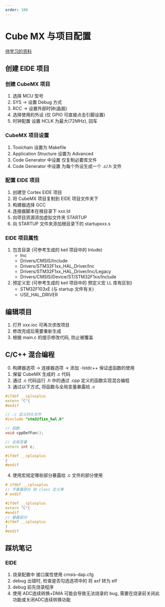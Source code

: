 ```yaml
---
order: 100
---
```


# Cube MX 与项目配置
[待学习的资料](https://blog.csdn.net/qq_35787848/article/details/124512640)

## 创建 EIDE 项目
### 创建 CubeMX 项目
1. 选择 MCU 型号
2. SYS -> 设置 Debug 方式
3. RCC -> 设置外部时钟(晶振)
4. 选择使用的外设 (仅 GPIO 可直接点击引脚设置)
5. 时钟配置 设置 HCLK 为最大(72MHz), 回车

### CubeMX 项目设置
1. Toolchain 设置为 Makefile
2. Application Structure 设置为 Advanced
3. Code Generator 中设置 仅复制必要库文件
4. Code Generator 中设置 为每个外设生成一个 .c/.h 文件

### 配置 EIDE 项目
1. 创建空 Cortex EIDE 项目
2. 将 CubeMX 项目复制到 EIDE 项目文件夹下
2. 构建器选择 GCC
3. 连接器脚本在根目录下 xxx.ld
4. 向项目资源添加虚拟文件夹 STARTUP
5. 向 STARTUP 文件夹添加根目录下的 startupxxx.s

### EIDE 项目属性
1. 包含目录 (可参考生成的 keil 项目中的 Inlude)
    * Inc
    * Drivers/CMSIS/Include
    * Drivers/STM32F1xx_HAL_Driver/Inc
    * Drivers/STM32F1xx_HAL_Driver/Inc/Legacy
    * Drivers/CMSIS/Device/ST/STM32F1xx/Include
2. 预定义宏 (可参考生成的 keil 项目中的 预定义宏 LL 库有区别)
    * STM32F103xE (与 startup 文件有关)
    * USE_HAL_DRIVER 

## 编辑项目
1. 打开 xxx.ioc 可再次求改项目
2. 修改完成后需要重新生成
3. 根据 main.c 的提示修改代码, 防止被覆盖

## C/C++ 混合编程
0. 构建器选项 -> 连接器选项 -> 添加 -lstdc++ 保证虚函数的使用
1. 保留 CubeMX 生成的 .c 代码
2. 通过 .c 代码运行 .h 中的通过 .cpp 定义的函数实现混合编程
3. 通过以下方式, 将函数与全局变量暴露给 .c
```cpp
#ifdef __cplusplus
extern "C"{
#endif

// .c 定义的头文件
#include "stm32f1xx_hal.h"

// 函数
void cppDefFun();

// 全局变量
extern int c;

#ifdef __cplusplus
}
#endif
```

4. 使用宏规定哪些部分暴露给 .c 文件的部分使用
```cpp
# ifdef __cplusplus
// 不暴露部分 如 class 定义等
# endif

#ifdef __cplusplus
extern "C"{
#endif
// 暴露部分
#ifdef __cplusplus
}
#endif
```

## 踩坑笔记
### EIDE
1. 烧录配置中 接口属性使用 cmsis-dap.cfg
2. debug 出错时, 检查是否勾选选项中的 将 axf 转为 elf
3. debug 前先烧录程序
4. 使用 ADC连续转换+DMA 可能会导致无法烧录的 bug, 需要在烧录前关闭此功能或关闭ADC连续转换功能

